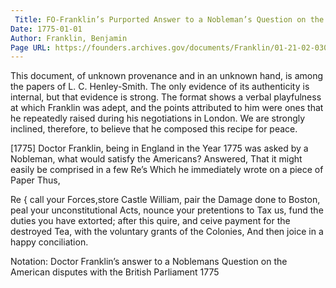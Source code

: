 ```yaml
---
 Title: FO-Franklin’s Purported Answer to a Nobleman’s Question on the American Disputes, [1775]
Date: 1775-01-01
Author: Franklin, Benjamin
Page URL: https://founders.archives.gov/documents/Franklin/01-21-02-0307
---
```


This document, of unknown provenance and in an unknown hand, is among the papers of L. C. Henley-Smith. The only evidence of its authenticity is internal, but that evidence is strong. The format shows a verbal playfulness at which Franklin was adept, and the points attributed to him were ones that he repeatedly raised during his negotiations in London. We are strongly inclined, therefore, to believe that he composed this recipe for peace.
 
[1775]
Doctor Franklin, being in England in the Year 1775 was asked by a Nobleman, what would satisfy the Americans? Answered, That it might easily be comprised in a few Re’s
Which he immediately wrote on a piece of Paper Thus,


Re
{
  call your Forces,store Castle William, pair the Damage done to Boston, peal your unconstitutional Acts, nounce your pretentions to Tax us, fund the duties you have extorted; after this quire, and ceive payment for the destroyed Tea, with the voluntary grants of the Colonies, And then joice in a happy conciliation.


 
Notation: Doctor Franklin’s answer to a Noblemans Question on the American disputes with the British Parliament 1775


